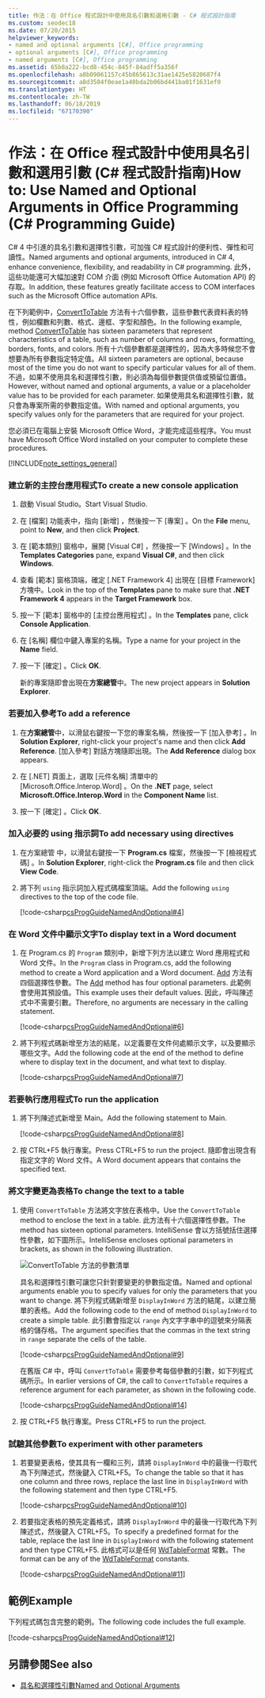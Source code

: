 ```yaml
---
title: 作法：在 Office 程式設計中使用具名引數和選用引數 - C# 程式設計指南
ms.custom: seodec18
ms.date: 07/20/2015
helpviewer_keywords:
- named and optional arguments [C#], Office programming
- optional arguments [C#], Office programming
- named arguments [C#], Office programming
ms.assetid: 65b8a222-bcd8-454c-845f-84adff5a356f
ms.openlocfilehash: a8b09061157c45b865613c31ae1425e5820687f4
ms.sourcegitcommit: a8d3504f0eae1a40bda2b06bd441ba01f1631ef0
ms.translationtype: HT
ms.contentlocale: zh-TW
ms.lasthandoff: 06/18/2019
ms.locfileid: "67170390"
---
```

# <a name="how-to-use-named-and-optional-arguments-in-office-programming-c-programming-guide"></a><span data-ttu-id="3cb5b-102">作法：在 Office 程式設計中使用具名引數和選用引數 (C# 程式設計指南)</span><span class="sxs-lookup"><span data-stu-id="3cb5b-102">How to: Use Named and Optional Arguments in Office Programming (C# Programming Guide)</span></span>
<span data-ttu-id="3cb5b-103">C# 4 中引進的具名引數和選擇性引數，可加強 C# 程式設計的便利性、彈性和可讀性。</span><span class="sxs-lookup"><span data-stu-id="3cb5b-103">Named arguments and optional arguments, introduced in C# 4, enhance convenience, flexibility, and readability in C# programming.</span></span> <span data-ttu-id="3cb5b-104">此外，這些功能還可大幅加速對 COM 介面 (例如 Microsoft Office Automation API) 的存取。</span><span class="sxs-lookup"><span data-stu-id="3cb5b-104">In addition, these features greatly facilitate access to COM interfaces such as the Microsoft Office automation APIs.</span></span>  
  
 <span data-ttu-id="3cb5b-105">在下列範例中，[ConvertToTable](<xref:Microsoft.Office.Interop.Word.Range.ConvertToTable%2A>) 方法有十六個參數，這些參數代表資料表的特性，例如欄數和列數、格式、邊框、字型和顏色。</span><span class="sxs-lookup"><span data-stu-id="3cb5b-105">In the following example, method [ConvertToTable](<xref:Microsoft.Office.Interop.Word.Range.ConvertToTable%2A>) has sixteen parameters that represent characteristics of a table, such as number of columns and rows, formatting, borders, fonts, and colors.</span></span> <span data-ttu-id="3cb5b-106">所有十六個參數都是選擇性的，因為大多時候您不會想要為所有參數指定特定值。</span><span class="sxs-lookup"><span data-stu-id="3cb5b-106">All sixteen parameters are optional, because most of the time you do not want to specify particular values for all of them.</span></span> <span data-ttu-id="3cb5b-107">不過，如果不使用具名和選擇性引數，則必須為每個參數提供值或預留位置值。</span><span class="sxs-lookup"><span data-stu-id="3cb5b-107">However, without named and optional arguments, a value or a placeholder value has to be provided for each parameter.</span></span> <span data-ttu-id="3cb5b-108">如果使用具名和選擇性引數，就只會為專案所需的參數指定值。</span><span class="sxs-lookup"><span data-stu-id="3cb5b-108">With named and optional arguments, you specify values only for the parameters that are required for your project.</span></span>  
  
 <span data-ttu-id="3cb5b-109">您必須已在電腦上安裝 Microsoft Office Word，才能完成這些程序。</span><span class="sxs-lookup"><span data-stu-id="3cb5b-109">You must have Microsoft Office Word installed on your computer to complete these procedures.</span></span>  
  
[!INCLUDE[note_settings_general](~/includes/note-settings-general-md.md)]  
  
### <a name="to-create-a-new-console-application"></a><span data-ttu-id="3cb5b-110">建立新的主控台應用程式</span><span class="sxs-lookup"><span data-stu-id="3cb5b-110">To create a new console application</span></span>  
  
1. <span data-ttu-id="3cb5b-111">啟動 Visual Studio。</span><span class="sxs-lookup"><span data-stu-id="3cb5b-111">Start Visual Studio.</span></span>  
  
2. <span data-ttu-id="3cb5b-112">在 [檔案]  功能表中，指向 [新增]  ，然後按一下 [專案]  。</span><span class="sxs-lookup"><span data-stu-id="3cb5b-112">On the **File** menu, point to **New**, and then click **Project**.</span></span>  
  
3. <span data-ttu-id="3cb5b-113">在 [範本類別]  窗格中，展開 [Visual C#]  ，然後按一下 [Windows]  。</span><span class="sxs-lookup"><span data-stu-id="3cb5b-113">In the **Templates Categories** pane, expand **Visual C#**, and then click **Windows**.</span></span>  
  
4. <span data-ttu-id="3cb5b-114">查看 [範本]  窗格頂端，確定 [.NET Framework 4]  出現在 [目標 Framework]  方塊中。</span><span class="sxs-lookup"><span data-stu-id="3cb5b-114">Look in the top of the **Templates** pane to make sure that **.NET Framework 4** appears in the **Target Framework** box.</span></span>  
  
5. <span data-ttu-id="3cb5b-115">按一下 [範本]  窗格中的 [主控台應用程式]  。</span><span class="sxs-lookup"><span data-stu-id="3cb5b-115">In the **Templates** pane, click **Console Application**.</span></span>  
  
6. <span data-ttu-id="3cb5b-116">在 [名稱]  欄位中鍵入專案的名稱。</span><span class="sxs-lookup"><span data-stu-id="3cb5b-116">Type a name for your project in the **Name** field.</span></span>  
  
7. <span data-ttu-id="3cb5b-117">按一下 [確定]  。</span><span class="sxs-lookup"><span data-stu-id="3cb5b-117">Click **OK**.</span></span>  
  
     <span data-ttu-id="3cb5b-118">新的專案隨即會出現在**方案總管**中。</span><span class="sxs-lookup"><span data-stu-id="3cb5b-118">The new project appears in **Solution Explorer**.</span></span>  
  
### <a name="to-add-a-reference"></a><span data-ttu-id="3cb5b-119">若要加入參考</span><span class="sxs-lookup"><span data-stu-id="3cb5b-119">To add a reference</span></span>  
  
1. <span data-ttu-id="3cb5b-120">在**方案總管**中，以滑鼠右鍵按一下您的專案名稱，然後按一下 [加入參考]  。</span><span class="sxs-lookup"><span data-stu-id="3cb5b-120">In **Solution Explorer**, right-click your project's name and then click **Add Reference**.</span></span> <span data-ttu-id="3cb5b-121">[加入參考]  對話方塊隨即出現。</span><span class="sxs-lookup"><span data-stu-id="3cb5b-121">The **Add Reference** dialog box appears.</span></span>  
  
2. <span data-ttu-id="3cb5b-122">在 [.NET]  頁面上，選取 [元件名稱]  清單中的 [Microsoft.Office.Interop.Word]  。</span><span class="sxs-lookup"><span data-stu-id="3cb5b-122">On the **.NET** page, select **Microsoft.Office.Interop.Word** in the **Component Name** list.</span></span>  
  
3. <span data-ttu-id="3cb5b-123">按一下 [確定]  。</span><span class="sxs-lookup"><span data-stu-id="3cb5b-123">Click **OK**.</span></span>  
  
### <a name="to-add-necessary-using-directives"></a><span data-ttu-id="3cb5b-124">加入必要的 using 指示詞</span><span class="sxs-lookup"><span data-stu-id="3cb5b-124">To add necessary using directives</span></span>  
  
1. <span data-ttu-id="3cb5b-125">在方案總管  中，以滑鼠右鍵按一下 **Program.cs** 檔案，然後按一下 [檢視程式碼]  。</span><span class="sxs-lookup"><span data-stu-id="3cb5b-125">In **Solution Explorer**, right-click the **Program.cs** file and then click **View Code**.</span></span>  
  
2. <span data-ttu-id="3cb5b-126">將下列 `using` 指示詞加入程式碼檔案頂端。</span><span class="sxs-lookup"><span data-stu-id="3cb5b-126">Add the following `using` directives to the top of the code file.</span></span>  
  
     [!code-csharp[csProgGuideNamedAndOptional#4](~/samples/snippets/csharp/VS_Snippets_VBCSharp/csprogguidenamedandoptional/cs/wordprogram.cs#4)]  
  
### <a name="to-display-text-in-a-word-document"></a><span data-ttu-id="3cb5b-127">在 Word 文件中顯示文字</span><span class="sxs-lookup"><span data-stu-id="3cb5b-127">To display text in a Word document</span></span>  
  
1. <span data-ttu-id="3cb5b-128">在 Program.cs 的 `Program` 類別中，新增下列方法以建立 Word 應用程式和 Word 文件。</span><span class="sxs-lookup"><span data-stu-id="3cb5b-128">In the `Program` class in Program.cs, add the following method to create a Word application and a Word document.</span></span> <span data-ttu-id="3cb5b-129">[Add](<xref:Microsoft.Office.Interop.Word.Documents.Add%2A>) 方法有四個選擇性參數。</span><span class="sxs-lookup"><span data-stu-id="3cb5b-129">The [Add](<xref:Microsoft.Office.Interop.Word.Documents.Add%2A>) method has four optional parameters.</span></span> <span data-ttu-id="3cb5b-130">此範例會使用其預設值。</span><span class="sxs-lookup"><span data-stu-id="3cb5b-130">This example uses their default values.</span></span> <span data-ttu-id="3cb5b-131">因此，呼叫陳述式中不需要引數。</span><span class="sxs-lookup"><span data-stu-id="3cb5b-131">Therefore, no arguments are necessary in the calling statement.</span></span>  
  
     [!code-csharp[csProgGuideNamedAndOptional#6](~/samples/snippets/csharp/VS_Snippets_VBCSharp/csprogguidenamedandoptional/cs/wordprogram.cs#6)]  
  
2. <span data-ttu-id="3cb5b-132">將下列程式碼新增至方法的結尾，以定義要在文件何處顯示文字，以及要顯示哪些文字。</span><span class="sxs-lookup"><span data-stu-id="3cb5b-132">Add the following code at the end of the method to define where to display text in the document, and what text to display.</span></span>  
  
     [!code-csharp[csProgGuideNamedAndOptional#7](~/samples/snippets/csharp/VS_Snippets_VBCSharp/csprogguidenamedandoptional/cs/wordprogram.cs#7)]  
  
### <a name="to-run-the-application"></a><span data-ttu-id="3cb5b-133">若要執行應用程式</span><span class="sxs-lookup"><span data-stu-id="3cb5b-133">To run the application</span></span>  
  
1. <span data-ttu-id="3cb5b-134">將下列陳述式新增至 Main。</span><span class="sxs-lookup"><span data-stu-id="3cb5b-134">Add the following statement to Main.</span></span>  
  
     [!code-csharp[csProgGuideNamedAndOptional#8](~/samples/snippets/csharp/VS_Snippets_VBCSharp/csprogguidenamedandoptional/cs/wordprogram.cs#8)]  
  
2. <span data-ttu-id="3cb5b-135">按 CTRL+F5 執行專案。</span><span class="sxs-lookup"><span data-stu-id="3cb5b-135">Press CTRL+F5 to run the project.</span></span> <span data-ttu-id="3cb5b-136">隨即會出現含有指定文字的 Word 文件。</span><span class="sxs-lookup"><span data-stu-id="3cb5b-136">A Word document appears that contains the specified text.</span></span>  
  
### <a name="to-change-the-text-to-a-table"></a><span data-ttu-id="3cb5b-137">將文字變更為表格</span><span class="sxs-lookup"><span data-stu-id="3cb5b-137">To change the text to a table</span></span>  
  
1. <span data-ttu-id="3cb5b-138">使用 `ConvertToTable` 方法將文字放在表格中。</span><span class="sxs-lookup"><span data-stu-id="3cb5b-138">Use the `ConvertToTable` method to enclose the text in a table.</span></span> <span data-ttu-id="3cb5b-139">此方法有十六個選擇性參數。</span><span class="sxs-lookup"><span data-stu-id="3cb5b-139">The method has sixteen optional parameters.</span></span> <span data-ttu-id="3cb5b-140">IntelliSense 會以方括號括住選擇性參數，如下圖所示。</span><span class="sxs-lookup"><span data-stu-id="3cb5b-140">IntelliSense encloses optional parameters in brackets, as shown in the following illustration.</span></span>  
  
     ![ConvertToTable 方法的參數清單](./media/how-to-use-named-and-optional-arguments-in-office-programming/convert-table-parameters.png)  
  
     <span data-ttu-id="3cb5b-142">具名和選擇性引數可讓您只針對要變更的參數指定值。</span><span class="sxs-lookup"><span data-stu-id="3cb5b-142">Named and optional arguments enable you to specify values for only the parameters that you want to change.</span></span> <span data-ttu-id="3cb5b-143">將下列程式碼新增至 `DisplayInWord` 方法的結尾，以建立簡單的表格。</span><span class="sxs-lookup"><span data-stu-id="3cb5b-143">Add the following code to the end of method `DisplayInWord` to create a simple table.</span></span> <span data-ttu-id="3cb5b-144">此引數會指定以 `range` 內文字字串中的逗號來分隔表格的儲存格。</span><span class="sxs-lookup"><span data-stu-id="3cb5b-144">The argument specifies that the commas in the text string in `range` separate the cells of the table.</span></span>  
  
     [!code-csharp[csProgGuideNamedAndOptional#9](~/samples/snippets/csharp/VS_Snippets_VBCSharp/csprogguidenamedandoptional/cs/wordprogram.cs#9)]  
  
     <span data-ttu-id="3cb5b-145">在舊版 C# 中，呼叫 `ConvertToTable` 需要參考每個參數的引數，如下列程式碼所示。</span><span class="sxs-lookup"><span data-stu-id="3cb5b-145">In earlier versions of C#, the call to `ConvertToTable` requires a reference argument for each parameter, as shown in the following code.</span></span>  
  
     [!code-csharp[csProgGuideNamedAndOptional#14](~/samples/snippets/csharp/VS_Snippets_VBCSharp/csprogguidenamedandoptional/cs/wordprogram.cs#14)]  
  
2. <span data-ttu-id="3cb5b-146">按 CTRL+F5 執行專案。</span><span class="sxs-lookup"><span data-stu-id="3cb5b-146">Press CTRL+F5 to run the project.</span></span>  
  
### <a name="to-experiment-with-other-parameters"></a><span data-ttu-id="3cb5b-147">試驗其他參數</span><span class="sxs-lookup"><span data-stu-id="3cb5b-147">To experiment with other parameters</span></span>  
  
1. <span data-ttu-id="3cb5b-148">若要變更表格，使其具有一欄和三列，請將 `DisplayInWord` 中的最後一行取代為下列陳述式，然後鍵入 CTRL+F5。</span><span class="sxs-lookup"><span data-stu-id="3cb5b-148">To change the table so that it has one column and three rows, replace the last line in `DisplayInWord` with the following statement and then type CTRL+F5.</span></span>  
  
     [!code-csharp[csProgGuideNamedAndOptional#10](~/samples/snippets/csharp/VS_Snippets_VBCSharp/csprogguidenamedandoptional/cs/wordprogram.cs#10)]  
  
2. <span data-ttu-id="3cb5b-149">若要指定表格的預先定義格式，請將 `DisplayInWord` 中的最後一行取代為下列陳述式，然後鍵入 CTRL+F5。</span><span class="sxs-lookup"><span data-stu-id="3cb5b-149">To specify a predefined format for the table, replace the last line in `DisplayInWord` with the following statement and then type CTRL+F5.</span></span> <span data-ttu-id="3cb5b-150">此格式可以是任何 [WdTableFormat](<xref:Microsoft.Office.Interop.Word.WdTableFormat>) 常數。</span><span class="sxs-lookup"><span data-stu-id="3cb5b-150">The format can be any of the [WdTableFormat](<xref:Microsoft.Office.Interop.Word.WdTableFormat>) constants.</span></span>  
  
     [!code-csharp[csProgGuideNamedAndOptional#11](~/samples/snippets/csharp/VS_Snippets_VBCSharp/csprogguidenamedandoptional/cs/wordprogram.cs#11)]  
  
## <a name="example"></a><span data-ttu-id="3cb5b-151">範例</span><span class="sxs-lookup"><span data-stu-id="3cb5b-151">Example</span></span>  
 <span data-ttu-id="3cb5b-152">下列程式碼包含完整的範例。</span><span class="sxs-lookup"><span data-stu-id="3cb5b-152">The following code includes the full example.</span></span>  
  
 [!code-csharp[csProgGuideNamedAndOptional#12](~/samples/snippets/csharp/VS_Snippets_VBCSharp/csprogguidenamedandoptional/cs/wordprogram.cs#12)]  
  
## <a name="see-also"></a><span data-ttu-id="3cb5b-153">另請參閱</span><span class="sxs-lookup"><span data-stu-id="3cb5b-153">See also</span></span>

- [<span data-ttu-id="3cb5b-154">具名和選擇性引數</span><span class="sxs-lookup"><span data-stu-id="3cb5b-154">Named and Optional Arguments</span></span>](../../../csharp/programming-guide/classes-and-structs/named-and-optional-arguments.md)
